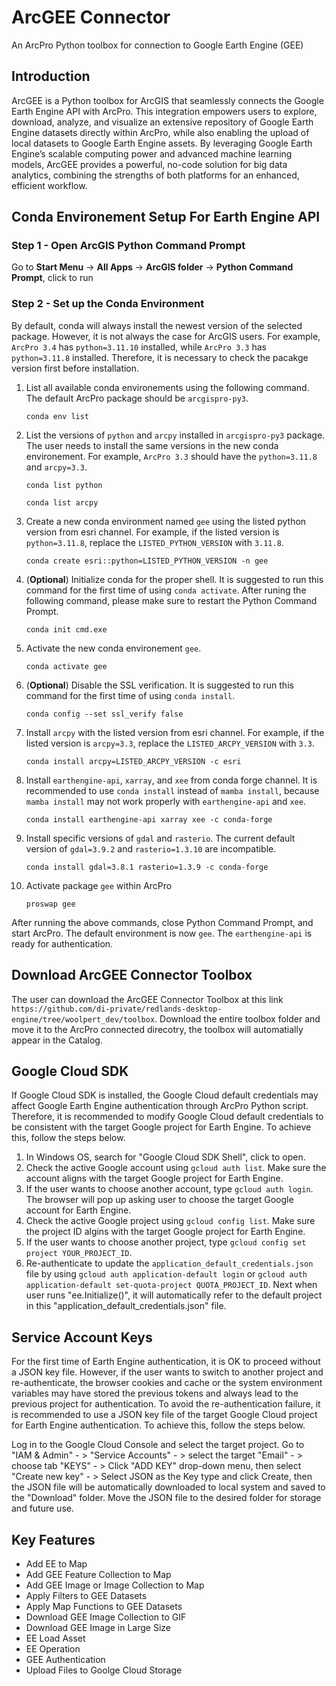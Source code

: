 # ArcGEE Connector
An ArcPro Python toolbox for connection to Google Earth Engine (GEE)

## Introduction 
ArcGEE is a Python toolbox for ArcGIS that seamlessly connects the Google Earth Engine API with ArcPro. This integration empowers users to explore, download, analyze, and visualize an extensive repository of Google Earth Engine datasets directly within ArcPro, while also enabling the upload of local datasets to Google Earth Engine assets. By leveraging Google Earth Engine’s scalable computing power and advanced machine learning models, ArcGEE provides a powerful, no-code solution for big data analytics, combining the strengths of both platforms for an enhanced, efficient workflow.

## Conda Environement Setup For Earth Engine API  

### Step 1 - Open ArcGIS Python Command Prompt 

Go to **Start Menu** -> **All Apps** -> **ArcGIS folder** -> **Python Command Prompt**, click to run 


### Step 2 - Set up the Conda Environment

By default, conda will always install the newest version of the selected package. However, it is not always the case for ArcGIS users. For example, `ArcPro 3.4` has `python=3.11.10` installed, while `ArcPro 3.3` has `python=3.11.8` installed. Therefore, it is necessary to check the pacakge version first before installation.  

1. List all available conda environements using the following command. The default ArcPro package should be `arcgispro-py3`. 

    `conda env list`

2. List the versions of `python` and `arcpy` installed in `arcgispro-py3` package. The user needs to install the same versions in the new conda environement. For example, `ArcPro 3.3` should have the `python=3.11.8` and `arcpy=3.3`.

    `conda list python`

    `conda list arcpy`

3. Create a new conda environment named `gee` using the listed python version from esri channel. For example, if the listed version is `python=3.11.8`, replace the `LISTED_PYTHON_VERSION` with `3.11.8`. 

    `conda create esri::python=LISTED_PYTHON_VERSION -n gee`


4. (**Optional**) Initialize conda for the proper shell. It is suggested to run this command for the first time of using `conda activate`. After runing the following command, please make sure to restart the Python Command Prompt. 

    `conda init cmd.exe` 

5. Activate the new conda environement `gee`. 

    `conda activate gee` 

6. (**Optional**) Disable the SSL verification. It is suggested to run this command for the first time of using `conda install`.

    `conda config --set ssl_verify false`

7. Install `arcpy` with the listed version from esri channel. For example, if the listed version is `arcpy=3.3`, replace the `LISTED_ARCPY_VERSION` with `3.3`.   

    `conda install arcpy=LISTED_ARCPY_VERSION -c esri`

8. Install `earthengine-api`, `xarray`, and `xee` from conda forge channel. It is recommended to use `conda install` instead of `mamba install`, because `mamba install` may not work properly with `earthengine-api` and `xee`. 

    `conda install earthengine-api xarray xee -c conda-forge`

9. Install specific versions of `gdal` and `rasterio`. The current default version of `gdal=3.9.2` and `rasterio=1.3.10` are incompatible.

    `conda install gdal=3.8.1 rasterio=1.3.9 -c conda-forge`
    
10. Activate package `gee` within ArcPro

    `proswap gee` 
    

After running the above commands, close Python Command Prompt, and start ArcPro. The default environment is now `gee`. The `earthengine-api` is ready for authentication. 

## Download ArcGEE Connector Toolbox

The user can download the ArcGEE Connector Toolbox at this link `https://github.com/di-private/redlands-desktop-engine/tree/woolpert_dev/toolbox`. Download the entire toolbox folder and move it to the ArcPro connected direcotry, the toolbox will automatially appear in the Catalog. 


## Google Cloud SDK

If Google Cloud SDK is installed, the Google Cloud default credentials may affect Google Earth Engine authentication through ArcPro Python script. Therefore, it is recommended to modify Google Cloud default credentials to be consistent with the target Google project for Earth Engine. To achieve this, follow the steps below.

1. In Windows OS, search for "Google Cloud SDK Shell", click to open.
2. Check the active Google account using `gcloud auth list`. Make sure the account aligns with the target Google project for Earth Engine.
3. If the user wants to choose another account, type `gcloud auth login`. The browser will pop up asking user to choose the target Google account for Earth Engine. 
4. Check the active Google project using `gcloud config list`. Make sure the project ID algins with the target Google project for Earth Engine. 
5. If the user wants to choose another project, type `gcloud config set project YOUR_PROJECT_ID`. 
6. Re-authenticate to update the `application_default_credentials.json` file by using `gcloud auth application-default login` or `gcloud auth application-default set-quota-project QUOTA_PROJECT_ID`. Next when user runs "ee.Initialize()", it will automatically refer to the default project in this "application_default_credentials.json" file. 

## Service Account Keys

For the first time of Earth Engine authentication, it is OK to proceed without a JSON key file. However, if the user wants to switch to another project and re-authenticate, the browser cookies and cache or the system environment variables may have stored the previous tokens and always lead to the previous project for authentication. To avoid the re-authentication failure, it is recommended to use a JSON key file of the target Google Cloud project for Earth Engine authentication. To achieve this, follow the steps below. 

Log in to the Google Cloud Console and select the target project.
Go to "IAM & Admin" - > "Service Accounts" - >  select the target "Email" - > choose tab "KEYS" - > Click "ADD KEY" drop-down menu, then select "Create new key" - > Select JSON as the Key type and click Create, then the JSON file will be automatically downloaded to local system and saved to the "Download" folder. 
Move the JSON file to the desired folder for storage and future use.  

## Key Features

 - Add EE to Map 
 - Add GEE Feature Collection to Map 
 - Add GEE Image or Image Collection to Map
 - Apply Filters to GEE Datasets
 - Apply Map Functions to GEE Datasets
 - Download GEE Image Collection to GIF
 - Download GEE Image in Large Size
 - EE Load Asset
 - EE Operation
 - GEE Authentication
 - Upload Files to Goolge Cloud Storage
 
